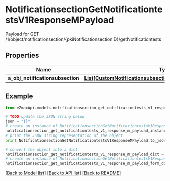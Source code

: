 # NotificationsectionGetNotificationtestsV1ResponseMPayload

Payload for GET /1/object/notificationsection/{pkiNotificationsectionID}/getNotificationtests

## Properties

Name | Type | Description | Notes
------------ | ------------- | ------------- | -------------
**a_obj_notificationsubsection** | [**List[CustomNotificationsubsectiongetnotificationtestsResponse]**](CustomNotificationsubsectiongetnotificationtestsResponse.md) |  | 

## Example

```python
from eZmaxApi.models.notificationsection_get_notificationtests_v1_response_m_payload import NotificationsectionGetNotificationtestsV1ResponseMPayload

# TODO update the JSON string below
json = "{}"
# create an instance of NotificationsectionGetNotificationtestsV1ResponseMPayload from a JSON string
notificationsection_get_notificationtests_v1_response_m_payload_instance = NotificationsectionGetNotificationtestsV1ResponseMPayload.from_json(json)
# print the JSON string representation of the object
print NotificationsectionGetNotificationtestsV1ResponseMPayload.to_json()

# convert the object into a dict
notificationsection_get_notificationtests_v1_response_m_payload_dict = notificationsection_get_notificationtests_v1_response_m_payload_instance.to_dict()
# create an instance of NotificationsectionGetNotificationtestsV1ResponseMPayload from a dict
notificationsection_get_notificationtests_v1_response_m_payload_form_dict = notificationsection_get_notificationtests_v1_response_m_payload.from_dict(notificationsection_get_notificationtests_v1_response_m_payload_dict)
```
[[Back to Model list]](../README.md#documentation-for-models) [[Back to API list]](../README.md#documentation-for-api-endpoints) [[Back to README]](../README.md)


